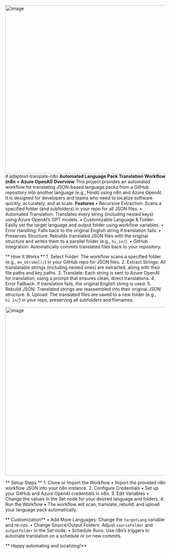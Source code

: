 <img width="528" alt="image" src="https://github.com/user-attachments/assets/031ecdd9-1834-4e77-b026-d04e2e4cf5e5" /># adaptnxt-translate-n8n
****Automated Language Pack Translation Workflow (n8n + Azure OpenAI)
Overview****
This project provides an automated workflow for translating JSON-based language packs from a GitHub repository into another language (e.g., Hindi) using n8n and Azure OpenAI.
It is designed for developers and teams who need to localize software quickly, accurately, and at scale.
**Features**
	•	Recursive Extraction: Scans a specified folder (and subfolders) in your repo for all JSON files.
	•	Automated Translation: Translates every string (including nested keys) using Azure OpenAI’s GPT models.
	•	Customizable Language & Folder: Easily set the target language and output folder using workflow variables.
	•	Error Handling: Falls back to the original English string if translation fails.
	•	Preserves Structure: Rebuilds translated JSON files with the original structure and writes them to a parallel folder (e.g., `hi_in/`).
	•	GitHub Integration: Automatically commits translated files back to your repository.


** How It Works
**	1.	Select Folder: The workflow scans a specified folder (e.g., `en_US(smol)/`) in your GitHub repo for JSON files.
	2.	Extract Strings: All translatable strings (including nested ones) are extracted, along with their file paths and key paths.
	3.	Translate: Each string is sent to Azure OpenAI for translation, using a prompt that ensures clean, direct translations.
	4.	Error Fallback: If translation fails, the original English string is used.
	5.	Rebuild JSON: Translated strings are reassembled into their original JSON structure.
	6.	Upload: The translated files are saved to a new folder (e.g., `hi_in/`) in your repo, preserving all subfolders and filenames.

<img width="528" alt="image" src="https://github.com/user-attachments/assets/2db8d31d-9253-4976-ba85-e8f798a20fb2" />

** Setup Steps
**	1.	Clone or Import the Workflow
	•	Import the provided n8n workflow JSON into your n8n instance.
	2.	Configure Credentials
	•	Set up your GitHub and Azure OpenAI credentials in n8n.
	3.	Edit Variables
	•	Change the values in the Set node for your desired language and folders.
	4.	Run the Workflow
	•	The workflow will scan, translate, rebuild, and upload your language pack automatically.

** Customization**
	•	Add More Languages: Change the `targetLang` variable and re-run.
	•	Change Source/Output Folders: Adjust `sourceFolder` and `outputFolder` in the Set node.
	•	Schedule Runs: Use n8n’s triggers to automate translation on a schedule or on new commits.

** Happy automating and localizing!**
